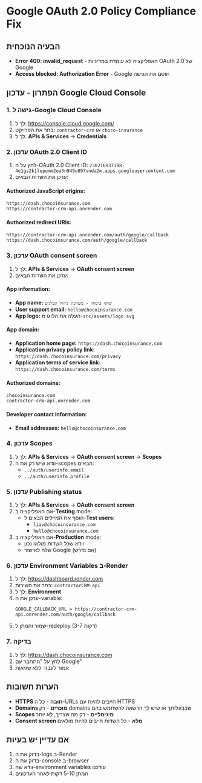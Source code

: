 # Google OAuth 2.0 Policy Compliance Fix

## הבעיה הנוכחית
- **Error 400: invalid_request** - האפליקציה לא עומדת במדיניות OAuth 2.0 של Google
- **Access blocked: Authorization Error** - Google חוסם את הגישה

## הפתרון - עדכון Google Cloud Console

### 1. גישה ל-Google Cloud Console
1. לך ל: https://console.cloud.google.com/
2. בחר את הפרויקט: `contractor-crm` או `choco-insurance`
3. לך ל: **APIs & Services** → **Credentials**

### 2. עדכון OAuth 2.0 Client ID
1. לחץ על ה-OAuth 2.0 Client ID: `230216937198-4e1gs2k1lepumm2ea3n949u897vnda2m.apps.googleusercontent.com`
2. עדכן את השדות הבאים:

#### **Authorized JavaScript origins:**
```
https://dash.chocoinsurance.com
https://contractor-crm-api.onrender.com
```

#### **Authorized redirect URIs:**
```
https://contractor-crm-api.onrender.com/auth/google/callback
https://dash.chocoinsurance.com/auth/google/callback
```

### 3. עדכון OAuth consent screen
1. לך ל: **APIs & Services** → **OAuth consent screen**
2. עדכן את השדות הבאים:

#### **App information:**
- **App name:** `שוקו ביטוח - מערכת ניהול קבלנים`
- **User support email:** `hello@chocoinsurance.com`
- **App logo:** העלה את הלוגו מ-`src/assets/logo.svg`

#### **App domain:**
- **Application home page:** `https://dash.chocoinsurance.com`
- **Application privacy policy link:** `https://dash.chocoinsurance.com/privacy`
- **Application terms of service link:** `https://dash.chocoinsurance.com/terms`

#### **Authorized domains:**
```
chocoinsurance.com
contractor-crm-api.onrender.com
```

#### **Developer contact information:**
- **Email addresses:** `hello@chocoinsurance.com`

### 4. עדכון Scopes
1. לך ל: **APIs & Services** → **OAuth consent screen** → **Scopes**
2. וודא שיש רק את ה-scopes הבאים:
   - `../auth/userinfo.email`
   - `../auth/userinfo.profile`

### 5. עדכון Publishing status
1. לך ל: **APIs & Services** → **OAuth consent screen**
2. אם האפליקציה ב-**Testing** mode:
   - הוסף את המיילים הבאים ל-**Test users:**
     - `liav@chocoinsurance.com`
     - `hello@chocoinsurance.com`
3. אם האפליקציה ב-**Production** mode:
   - וודא שכל השדות מולאו נכון
   - שלח לאישור Google (אם נדרש)

### 6. עדכון Environment Variables ב-Render
1. לך ל: https://dashboard.render.com
2. בחר את השירות: `contractorCRM-api`
3. לך ל: **Environment**
4. עדכן את ה-variable:
   ```
   GOOGLE_CALLBACK_URL = https://contractor-crm-api.onrender.com/auth/google/callback
   ```
5. שמור והמתן ל-redeploy (3-7 דקות)

### 7. בדיקה
1. לך ל: https://dash.chocoinsurance.com
2. לחץ על "התחבר עם Google"
3. אמור לעבוד ללא שגיאות

## הערות חשובות
- **HTTPS חובה** - כל ה-URLs חייבים להיות עם HTTPS
- **Domains מוכרים** - רק domains שבבעלותך או שיש לך הרשאה להשתמש בהם
- **Scopes מינימליים** - רק מה שצריך, לא יותר
- **Consent screen מלא** - כל השדות חייבים להיות מולאים

## אם עדיין יש בעיות
1. בדוק את ה-logs ב-Render
2. בדוק את ה-console ב-browser
3. וודא שה-environment variables עודכנו
4. המתן 5-10 דקות לאחר העדכונים
